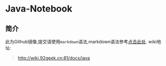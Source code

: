 # Java-Notebook
## 简介
此为Github镜像,提交请使用```markdown```语法,markdown语法参考[点击此处](https://github.com/wotchin/Java-Notebook/blob/master/markdown.md).
wiki地址:
>http://wiki.92geek.cn:81/docs/java

